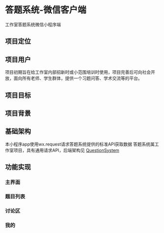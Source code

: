 # 答题系统-微信客户端

工作室答题系统微信小程序端

## 项目定位



## 项目用户

项目初期旨在给工作室内部招新时或小范围培训时使用，项目完善后可向社会开放，面向所有老师、学生群体，提供一个习题问答、学术交流等的平台。

## 项目目标



## 项目背景



## 基础架构

本小程序app使用wx.request请求答题系统提供的标准API获取数据
答题系统属工作室项目，具有通用请求API，后端架构见 [QuestionSystem]("https://github.com/evi0s/QuestionSystem-Rebuild")

## 功能实现

### 主界面



### 题目列表



### 讨论区



### 我的
